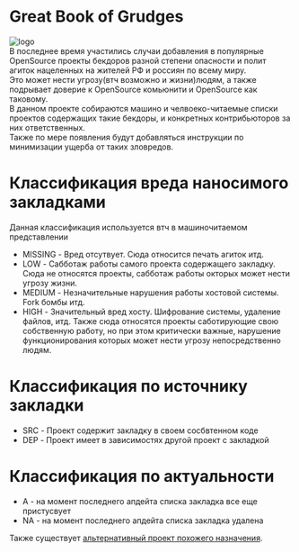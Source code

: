 # Great Book of Grudges
![logo](https://i.imgur.com/SI0ZMh3.png)  
В последнее время участились случаи добавления в популярные OpenSource проекты бекдоров разной степени опасности и полит агиток нацеленных на жителей РФ и россиян по всему миру.  
Это может нести угрозу(втч возможно и жизни)людям, а также подрывает доверие к OpenSource комьюнити и OpenSource как таковому.  
В данном проекте собираются машино и челвоеко-читаемые списки проектов содержащих такие бекдоры, и конкретных контрибьюторов за них ответственных.  
Также по мере появления будут добавляться инструкции по минимизации ущерба от таких зловредов.  

# Классификация вреда наносимого закладками
Данная классификация используется втч в машиночитаемом представлении  
- MISSING - Вред отсутвует. Сюда относится печать агиток итд.
- LOW - Сабботаж работы самого проекта содержащего закладку. Сюда не относятся проекты, сабботаж работы окторых может нести угрозу жизни.
- MEDIUM - Незначительные нарушения работы хостовой системы. Fork бомбы итд.
- HIGH - Значительный вред хосту. Шифрование системы, удаление файлов, итд. Также сюда относятся проекты саботирующие свою собственную работу, но при этом критически важные, нарушение функционирования которых может нести угрозу непосредственно людям.

# Классификация по источнику закладки
- SRC - Проект содержит закладку в своем сосбвтенном коде
- DEP - Проект имеет в зависимостях другой проект с закладкой

# Классификация по актуальности
- A - на момент последнего апдейта списка закладка все еще пристусвует
- NA - на момент последнего апдейта списка закладка удалена

  
Также существует [альтернативный проект похожего назначения](https://docs.google.com/spreadsheets/d/1H3xPB4PgWeFcHjZ7NOPtrcya_Ua4jUolWm-7z9-jSpQ/htmlview?pru=AAABf7z88MA*ITSp0EBrKinw0LjFWZ9tzQ#gid=2074850979).
